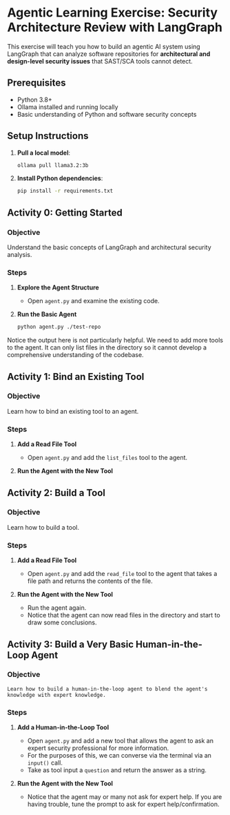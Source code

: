 # Agentic Learning Exercise: Security Architecture Review with LangGraph

This exercise will teach you how to build an agentic AI system using LangGraph 
that can analyze software repositories for **architectural and design-level security issues** that SAST/SCA tools cannot detect. 

## Prerequisites

- Python 3.8+
- Ollama installed and running locally
- Basic understanding of Python and software security concepts

## Setup Instructions

1. **Pull a local model**:
   ```bash
   ollama pull llama3.2:3b
   ```

2. **Install Python dependencies**:
   ```bash
   pip install -r requirements.txt
   ```

## Activity 0: Getting Started

### Objective
Understand the basic concepts of LangGraph and architectural security analysis.

### Steps

1. **Explore the Agent Structure**
   - Open `agent.py` and examine the existing code.

2. **Run the Basic Agent**
   ```bash
   python agent.py ./test-repo
   ```

Notice the output here is not particularly helpful. We need to add more tools to the agent.
It can only list files in the directory so it cannot develop a comprehensive understanding of the codebase.

## Activity 1: Bind an Existing Tool

### Objective
Learn how to bind an existing tool to an agent.

### Steps

1. **Add a Read File Tool**
   - Open `agent.py` and add the `list_files` tool to the agent.

2. **Run the Agent with the New Tool**

## Activity 2: Build a Tool

### Objective
Learn how to build a tool.

### Steps
1. **Add a Read File Tool**
    - Open `agent.py` and add the `read_file` tool to the agent that takes a file path and returns the contents of the file.
  
2. **Run the Agent with the New Tool**
    - Run the agent again.
    - Notice that the agent can now read files in the directory and start to draw some conclusions.

## Activity 3: Build a Very Basic Human-in-the-Loop Agent

### Objective
    Learn how to build a human-in-the-loop agent to blend the agent's knowledge with expert knowledge.

### Steps

1. **Add a Human-in-the-Loop Tool**
   - Open `agent.py` and add a new tool that allows the agent to ask an expert security professional for more information.
   - For the purposes of this, we can converse via the terminal via an `input()` call. 
   - Take as tool input a `question` and return the answer as a string.

2. **Run the Agent with the New Tool**
    - Notice that the agent may or many not ask for expert help. If you are having trouble, tune the prompt to ask for expert help/confirmation.
